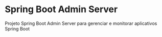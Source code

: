 # Spring Boot Admin Server

Projeto Spring Boot Admin Server para gerenciar e monitorar aplicativos Spring Boot

